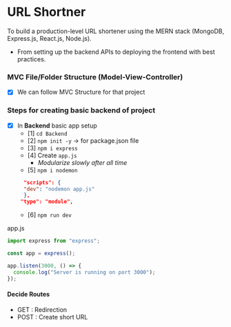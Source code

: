 # URL Shortner

To build a production-level URL shortener using the MERN stack (MongoDB, Express.js, React.js, Node.js).

- From setting up the backend APIs to deploying the frontend with best practices.

### MVC File/Folder Structure (Model-View-Controller)

- [x] We can follow MVC Structure for that project

### Steps for creating basic backend of project

- [x] In **Backend** basic app setup
  - [1] `cd Backend`
  - [2] `npm init -y` -> for package.json file
  - [3] `npm i express`
  - [4] Create `app.js`
    - <i>Modularize slowly after all time</i>
  - [5] `npm i nodemon`
  ```json
  	"scripts": {
  	"dev": "nodemon app.js"
  	},
   "type": "module",
  ```
  - [6] `npm run dev`

app.js

```js
import express from "express";

const app = express();

app.listen(3000, () => {
  console.log("Server is running on port 3000");
});
```

#### Decide Routes
- GET : Redirection
- POST : Create short URL
